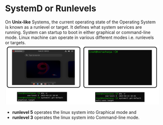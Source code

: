 # SystemD or Runlevels

On **Unix-like** Systems, the current operating state of the Operating System is known as a runlevel or target. It defines what system services are running. System can startup to boot in either graphical or command-line mode. Linux machine can operate in various different modes i.e. runlevels or targets.
![targets](../../images/core-concept/targets/grapgical-cmd.png)

  - **runlevel 5** operates the linux system into Graphical mode and
  - **runlevel 3** operates the linux system into Command-line mode.


